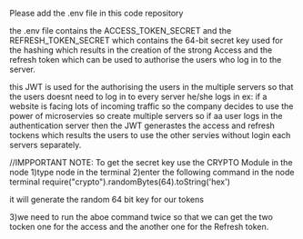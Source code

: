 Please add the .env file in this code repository 

the .env file contains the ACCESS_TOKEN_SECRET and the REFRESH_TOKEN_SECRET which contains the 64-bit secret key used for the hashing which results in the creation of the strong Access and the refresh token which can be used to authorise the
users who log in to the server.

this JWT is used for the authorising the users in the multiple servers so that the users doesnt need to log in to every server he/she logs in
ex: if a website is facing lots of incoming traffic so the company decides to use the power of microservies so create multiple servers so if aa user logs in the authentication server then the JWT generastes the access and refresh tockens which
results the users to use the other servies without login each servers separately.



//IMPPORTANT NOTE:
To get the secret key use the CRYPTO Module in the node
1)type node in the terminal
2)enter the following command in the node terminal
require("crypto").randomBytes(64).toString('hex')

it will generate the random 64 bit key for our tokens

3)we need to run the aboe command twice so that we can get the two tocken one for the access and the another one for the Refresh token.
